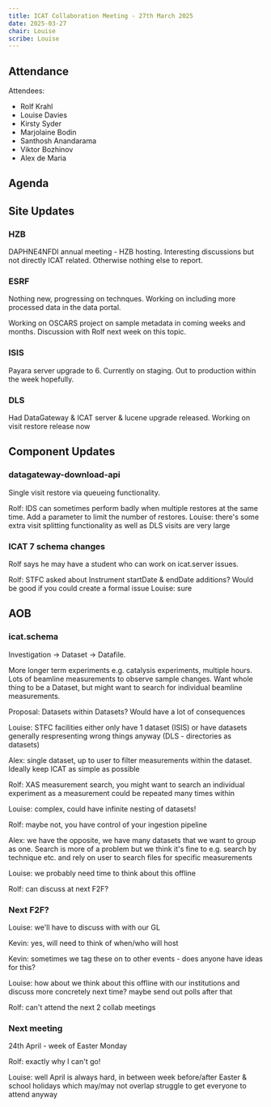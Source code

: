```yaml
---
title: ICAT Collaboration Meeting - 27th March 2025
date: 2025-03-27
chair: Louise
scribe: Louise
---
```


## Attendance

Attendees:

- Rolf Krahl
- Louise Davies
- Kirsty Syder
- Marjolaine Bodin
- Santhosh Anandarama
- Viktor Bozhinov
- Alex de Maria

## Agenda

## Site Updates

### HZB

DAPHNE4NFDI annual meeting - HZB hosting. Interesting discussions but not directly ICAT related. Otherwise nothing else to report.

### ESRF

Nothing new, progressing on technques. Working on including more processed data in the data portal.

Working on OSCARS project on sample metadata in coming weeks and months. Discussion with Rolf next week on this topic.

### ISIS

Payara server upgrade to 6. Currently on staging. Out to production within the week hopefully.

### DLS

Had DataGateway & ICAT server & lucene upgrade released. Working on visit restore release now 

## Component Updates

### datagateway-download-api

Single visit restore via queueing functionality.

Rolf: IDS can sometimes perform badly when multiple restores at the same time. Add a parameter to limit the number of restores.
Louise: there's some extra visit splitting functionality as well as DLS visits are very large

### ICAT 7 schema changes

Rolf says he may have a student who can work on icat.server issues.

Rolf: STFC asked about Instrument startDate & endDate additions? Would be good if you could create a formal issue
Louise: sure

## AOB

### icat.schema

Investigation -> Dataset -> Datafile.

More longer term experiments e.g. catalysis experiments, multiple hours. Lots of beamline measurements to observe sample changes. Want whole thing to be a Dataset, but might want to search for individual beamline measurements.

Proposal: Datasets within Datasets?
Would have a lot of consequences

Louise: STFC facilities either only have 1 dataset (ISIS) or have datasets generally respresenting wrong things anyway (DLS - directories as datasets)

Alex: single dataset, up to user to filter measurements within the dataset. Ideally keep ICAT as simple as possible

Rolf: XAS measurement search, you might want to search an individual experiment as a measurement could be repeated many times within 

Louise: complex, could have infinite nesting of datasets!

Rolf: maybe not, you have control of your ingestion pipeline

Alex: we have the opposite, we have many datasets that we want to group as one. Search is more of a problem but we think it's fine to e.g. search by technique etc. and rely on user to search files for specific measurements

Louise: we probably need time to think about this offline

Rolf: can discuss at next F2F?

### Next F2F?

Louise: we'll have to discuss with with our GL

Kevin: yes, will need to think of when/who will host

Kevin: sometimes we tag these on to other events - does anyone have ideas for this?

Louise: how about we think about this offline with our institutions and discuss more concretely next time? maybe send out polls after that

Rolf: can't attend the next 2 collab meetings

### Next meeting

24th April - week of Easter Monday

Rolf: exactly why I can't go!

Louise: well April is always hard, in between week before/after Easter & school holidays which may/may not overlap struggle to get everyone to attend anyway
